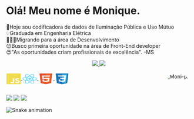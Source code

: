 # Olá! Meu nome é Monique.

💼Hoje sou codificadora de dados de Iluminação Pública e Uso Mútuo <br>
💡Graduada em Engenharia Elétrica <br>
👩🏽‍💻Migrando para a área de Desenvolvimento <br>
😊Busco primeira oportunidade na área de Front-End developer <br>
😍"As oportunidades criam profissionais de excelência". -MS

<div align="center">
  <a href="https://github.com/MoniSuzan">
  <img height="180em" src="https://github-readme-stats.vercel.app/api?username=MoniSuzan&show_icons=true&theme=dracula&include_all_commits=true&count_private=true"/>
  <img height="180em" src="https://github-readme-stats.vercel.app/api/top-langs/?username=MoniSuzan&layout=compact&langs_count=7&theme=dracula"/>
</div>
<div style="display: inline_block"><br>
  <img align="center" alt="Moni-Js" height="30" width="40" src="https://raw.githubusercontent.com/devicons/devicon/master/icons/javascript/javascript-plain.svg">
  <img align="center" alt="Moni-React" height="30" width="40" src="https://raw.githubusercontent.com/devicons/devicon/master/icons/react/react-original.svg">
  <img align="center" alt="Moni-HTML" height="30" width="40" src="https://raw.githubusercontent.com/devicons/devicon/master/icons/html5/html5-original.svg">
  <img align="center" alt="Moni-CSS" height="30" width="40" src="https://raw.githubusercontent.com/devicons/devicon/master/icons/css3/css3-original.svg">
  <img align="right" alt="Moni-pic" height="150" style="border-radius:50px;" src="https://media.discordapp.net/attachments/992663038408794126/992675749729415248/MyEmoji_20220702_031729_74449.png?width=364&height=364"/>
  
  ##
 
<div> 
  <a href="https://www.instagram.com/monisuzan/" target="_blank"><img src="https://img.shields.io/badge/-Instagram-%23E4405F?style=for-the-badge&logo=instagram&logoColor=white" target="_blank"></a>
  <a href = "mailto:monisuzan@gmail.com"><img src="https://img.shields.io/badge/-Gmail-%23333?style=for-the-badge&logo=gmail&logoColor=white" target="_blank"></a> 
  <a href="https://www.linkedin.com/in/monique-almeida-523863140/" target="_blank"><img src="https://img.shields.io/badge/-LinkedIn-%230077B5?style=for-the-badge&logo=linkedin&logoColor=white" target="_blank"></a> 
  
  ![Snake animation](https://github.com/MoniSuzan/moniquesuzan/blob/output/github-contribution-grid-snake.svg)
 
</div>
